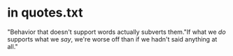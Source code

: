 
# in quotes.txt
"Behavior that doesn't support words actually subverts them."If what we  *do* supports what we *say*, we're worse off than if we hadn't said anything at all."

